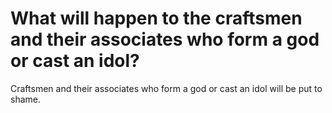 # What will happen to the craftsmen and their associates who form a god or cast an idol?

Craftsmen and their associates who form a god or cast an idol will be put to shame.
